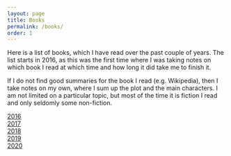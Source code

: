 ```yaml
---
layout: page
title: Books
permalink: /books/
order: 1
---
```


Here is a list of books, which I have read over the past couple of years. The list starts in 2016, as this was the first time where I was taking notes on which book I read at which time and how long it did take me to finish it.

If I do not find good summaries for the book I read (e.g. Wikipedia), then I take notes on my own, where I sum up the plot and the main characters. I am not limited on a particular topic, but most of the time it is fiction I read and only seldomly some non-fiction.

[2016](_books/books_2016.markdown) <br />
[2017](_books/books_2017.markdown) <br />
[2018](_books/books_2018.markdown) <br />
[2019](_books/books_2019.markdown) <br />
[2020](_books/books_2020.markdown)
